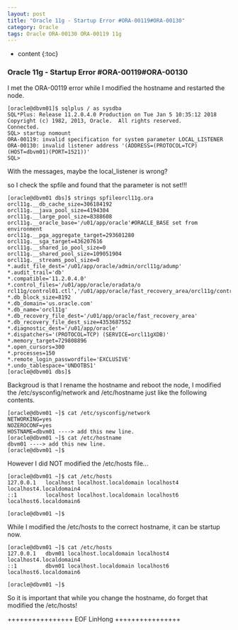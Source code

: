 ```yaml
---
layout: post
title: "Oracle 11g - Startup Error #ORA-00119#ORA-00130"
category: Oracle
tags: Oracle ORA-00130 ORA-00119 11g
---
```


* content
{:toc}


### Oracle 11g - Startup Error #ORA-00119#ORA-00130

I met the ORA-00119 error while I modified the hostname and restarted the node.

	[oracle@dbvm01]$ sqlplus / as sysdba
	SQL*Plus: Release 11.2.0.4.0 Production on Tue Jan 5 10:35:12 2018
	Copyright (c) 1982, 2013, Oracle.  All rights reserved.
	Connected.
	SQL> startup nomount
	ORA-00119: invalid specification for system parameter LOCAL_LISTENER
	ORA-00130: invalid listener address '(ADDRESS=(PROTOCOL=TCP)(HOST=dbvm01)(PORT=1521))'
	SQL>  

With the messages, maybe the local_listener is wrong?

so I check the spfile and found that the parameter is not set!!! 

	[oracle@dbvm01 dbs]$ strings spfileorcl11g.ora
	orcl11g.__db_cache_size=306184192
	orcl11g.__java_pool_size=4194304
	orcl11g.__large_pool_size=8388608
	orcl11g.__oracle_base='/u01/app/oracle'#ORACLE_BASE set from environment
	orcl11g.__pga_aggregate_target=293601280
	orcl11g.__sga_target=436207616
	orcl11g.__shared_io_pool_size=0
	orcl11g.__shared_pool_size=109051904
	orcl11g.__streams_pool_size=0
	*.audit_file_dest='/u01/app/oracle/admin/orcl11g/adump'
	*.audit_trail='db'
	*.compatible='11.2.0.4.0'
	*.control_files='/u01/app/oracle/oradata/o
	rcl11g/control01.ctl','/u01/app/oracle/fast_recovery_area/orcl11g/control02.ctl'
	*.db_block_size=8192
	*.db_domain='us.oracle.com'
	*.db_name='orcl11g'
	*.db_recovery_file_dest='/u01/app/oracle/fast_recovery_area'
	*.db_recovery_file_dest_size=4353687552
	*.diagnostic_dest='/u01/app/oracle'
	*.dispatchers='(PROTOCOL=TCP) (SERVICE=orcl11gXDB)'
	*.memory_target=729808896
	*.open_cursors=300
	*.processes=150
	*.remote_login_passwordfile='EXCLUSIVE'
	*.undo_tablespace='UNDOTBS1'
	[oracle@dbvm01 dbs]$

Backgroud is that I rename the hostname and reboot the node,
I modified the /etc/sysconfig/network and /etc/hostname just like the following contents.

	[oracle@dbvm01 ~]$ cat /etc/sysconfig/network
	NETWORKING=yes
	NOZEROCONF=yes
	HOSTNAME=dbvm01 ----> add this new line.
	[oracle@dbvm01 ~]$ cat /etc/hostname
	dbvm01 ----> add this new line.
	[oracle@dbvm01 ~]$ 

However I did NOT modified the /etc/hosts file...

	[oracle@dbvm01 ~]$ cat /etc/hosts
	127.0.0.1   localhost localhost.localdomain localhost4 localhost4.localdomain4
	::1         localhost localhost.localdomain localhost6 localhost6.localdomain6

	[oracle@dbvm01 ~]$ 

While I modified the /etc/hosts to the correct hostname, it can be startup now.	

	[oracle@dbvm01 ~]$ cat /etc/hosts
	127.0.0.1   dbvm01 localhost.localdomain localhost4 localhost4.localdomain4
	::1         dbvm01 localhost.localdomain localhost6 localhost6.localdomain6

	[oracle@dbvm01 ~]$ 
	
So it is important that while you change the hostname, do forget that modified the /etc/hosts!	
	
++++++++++++++++ EOF LinHong ++++++++++++++++	





